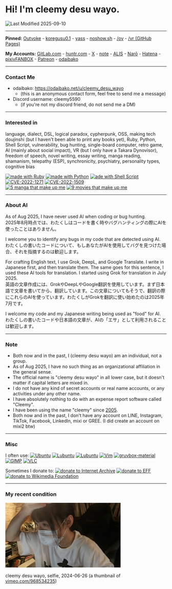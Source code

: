 # Hi! I'm cleemy desu wayo.

![Last Modified 2025-09-10](https://img.shields.io/badge/Last%20Modified-2025--09--10-brightgreen)

---

**Pinned:** [Outvoke](https://gitlab.com/cleemy-desu-wayo/outvoke) -
[koregusu0.1](https://gitlab.com/cleemy-desu-wayo/koregusu0.1) -
[yass](https://gitlab.com/cleemy-desu-wayo/yass) -
[noshow.sh](https://gitlab.com/cleemy-desu-wayo/noshow.sh) -
[/ov](https://gitlab.com/cleemy-desu-wayo/ov) -
[/vr (GitHub Pages)](https://github.com/cleemy-desu-wayo/vr)

**My Accounts:** [GitLab.com](https://gitlab.com/cleemy-desu-wayo) -
[huntr.com](https://huntr.com/users/cleemy-desu-wayo) -
[X](https://x.com/metanagi) -
[note](https://note.com/cleemy/) -
[ALIS](https://alis.to/users/cleemy) -
[Narō](https://mypage.syosetu.com/1940328/) -
[Hatena](https://profile.hatena.ne.jp/cleemy/) -
[pixivFANBOX](https://cleemy-desu-wayo.fanbox.cc/) -
[Patreon](https://www.patreon.com/cleemy_desu_wayo/about) -
[odaibako](https://odaibako.net/u/cleemy_desu_wayo)

---

### Contact Me

- odaibako: https://odaibako.net/u/cleemy_desu_wayo
    - (this is an anonymous contact form, feel free to send me a message)
- Discord username: cleemy5590
    - (if you're not my discord friend, do not send me a DM)

---

### Interested in

language, dialect, DSL, logical paradox, cypherpunk, OSS, making tech doujinshi (but I haven't been able to print any books yet), Ruby, Python, Shell Script, vulnerability, bug hunting, single-board computer, retro game, AI (mainly about social impact), VR (but I only have a Takara Dynovisor), freedom of speech, novel writing, essay writing, manga reading, shamanism, telepathy (ESP), synchronicity, psychiatry, personality types, cognitive bias


[![made with Ruby](https://img.shields.io/badge/made%20with-Ruby-CC342D.svg?logo=ruby)](https://en.wikipedia.org/wiki/Ruby_(programming_language))
[![made with Python](https://img.shields.io/badge/made%20with-Python-F9DC3E.svg?logo=python&logoColor=white)](https://en.wikipedia.org/wiki/Python_(programming_language))
[![ade with Shell Script](https://img.shields.io/badge/made%20with-Shell%20Script-1F1A1C.svg?logo=gnubash&logoColor=white)](https://en.wikipedia.org/wiki/Shell_script)
[![CVE-2022-1271](https://img.shields.io/badge/I%20found-CVE--2022--1271-000000.svg)](https://nvd.nist.gov/vuln/detail/CVE-2022-1271)
[![CVE-2022-1509](https://img.shields.io/badge/I%20found-CVE--2022--1509-000000.svg)](https://huntr.com/bounties/09e69dff-f281-4e51-8312-ed7ab7606338)  
[![5 manga that make up me](https://img.shields.io/badge/5%20manga-that%20make%20up%20me-226a59.svg)](https://archive.md/L0tSL)
[![9 movies that make up me](https://img.shields.io/badge/9%20movies-that%20make%20up%20me-294AAB.svg)](https://archive.md/vsnvi)

---

### About AI

As of Aug 2025, I have never used AI when coding or bug hunting.  
2025年8月時点では、わたくしはコードを書く時やバグハンティングの際にAIを使ったことはありません。

I welcome you to identify any bugs in my code that are detected using AI.  
わたくしの書いたコードについて、もしあなたがAIを使用してバグを見つけた場合、それを指摘するのは歓迎します。

For crafting English text, I use Grok, DeepL, and Google Translate. I write in Japanese first, and then translate them. The same goes for this sentence, I used these AI tools for translation. I started using Grok for translation in July 2025.  
英語の文章作成には、GrokやDeepLやGoogle翻訳を使用しています。まず日本語で文章を書いてから、翻訳しています。この文章についてもそうで、翻訳の際にこれらのAIを使っています。わたくしがGrokを翻訳に使い始めたのは2025年7月です。

I welcome my code and my Japanese writing being used as "food" for AI.  
わたくしの書いたコードや日本語の文章が、AIの「エサ」として利用されることは歓迎します。

---

### Note

- Both now and in the past, I (cleemy desu wayo) am an individual, not a group.
- As of Aug 2025, I have no such thing as an organizational affiliation in the general sense.
- The official name is "cleemy desu wayo" in all lower case, but it doesn't matter if capital letters are mixed in.
- I do not have any kind of secret accounts or real name accounts, or any activities under any other name.
- I have absolutely nothing to do with an expense report software called "Cleemy".
- I have been using the name "cleemy" since [2005](https://web.archive.org/web/20051030030928/http://d.hatena.ne.jp/cleemy/about).
- Both now and in the past, I don't have any account on LINE, Instagram, TikTok, Facebook, LinkedIn, mixi or GREE. (I did create an account on mixi2 btw)

---

### Misc

I often use:
[![Ubuntu](https://img.shields.io/badge/-Ubuntu-D64613.svg?logo=ubuntu&logoColor=white)](https://en.wikipedia.org/wiki/Ubuntu)
[![Lubuntu](https://img.shields.io/badge/-Kubuntu-007AC2.svg?logo=kubuntu)](https://en.wikipedia.org/wiki/Kubuntu)
[![Lubuntu](https://img.shields.io/badge/-Lubuntu-0065C2.svg?logo=lubuntu)](https://en.wikipedia.org/wiki/Lubuntu)
[![Vim](https://img.shields.io/badge/-Vim-262626.svg?logo=vim&logoColor=69B07A)](https://github.com/vim/vim)
[![gruvbox-material](https://img.shields.io/badge/-gruvbox--material-262626.svg?logo=vim&logoColor=69B07A)](https://github.com/sainnhe/gruvbox-material)
[![GIMP](https://img.shields.io/badge/-GIMP-5C5543.svg?logo=gimp)](https://gitlab.gnome.org/GNOME/gimp)
[![VLC](https://img.shields.io/badge/-VLC-F08000.svg?logo=vlcmediaplayer&logoColor=white)](https://github.com/videolan/vlc)

Sometimes I donate to:
[![donate to Internet Archive](https://img.shields.io/badge/donated%20to-Internet%20Archive-231E1E.svg)](https://help.archive.org/help/do-you-accept-cryptocurrency/)
[![donate to EFF](https://img.shields.io/badge/donated%20to-EFF-EC1E1E.svg)](https://www.eff.org/pages/other-ways-give-and-donor-support#crypto)
[![donate to Wikimedia Foundation](https://img.shields.io/badge/donated%20to-Wikimedia%20Foundation-006394.svg)](https://donate.wikipedia.org/wiki/Ways_to_Give)



---

### My recent condition

<img src="https://raw.githubusercontent.com/cleemy-desu-wayo/cleemy-desu-wayo/main/files/2024/photo_2024-06-26.png" width="360" height="202" alt="cleemy desu wayo, selfie, 2024-06-26" title="cleemy desu wayo, selfie, 2024-06-26">

cleemy desu wayo, selfie, 2024-06-26 (a thumbnail of [vimeo.com/968534235](https://vimeo.com/968534235))

